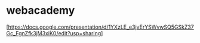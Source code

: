 # webacademy

[https://docs.google.com/presentation/d/1YXzLE_e3jvErYSWvwSQ5GSkZ37Gc_FgnZfk3jM3xiK0/edit?usp=sharing]
